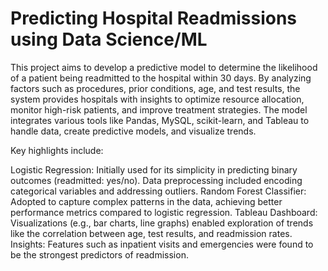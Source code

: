 # Predicting Hospital Readmissions using Data Science/ML

This project aims to develop a predictive model to determine the likelihood of a patient being readmitted to the hospital within 30 days. By analyzing factors such as procedures, prior conditions, age, and test results, the system provides hospitals with insights to optimize resource allocation, monitor high-risk patients, and improve treatment strategies. The model integrates various tools like Pandas, MySQL, scikit-learn, and Tableau to handle data, create predictive models, and visualize trends.

Key highlights include:

Logistic Regression: Initially used for its simplicity in predicting binary outcomes (readmitted: yes/no). Data preprocessing included encoding categorical variables and addressing outliers.
Random Forest Classifier: Adopted to capture complex patterns in the data, achieving better performance metrics compared to logistic regression.
Tableau Dashboard: Visualizations (e.g., bar charts, line graphs) enabled exploration of trends like the correlation between age, test results, and readmission rates.
Insights: Features such as inpatient visits and emergencies were found to be the strongest predictors of readmission.
